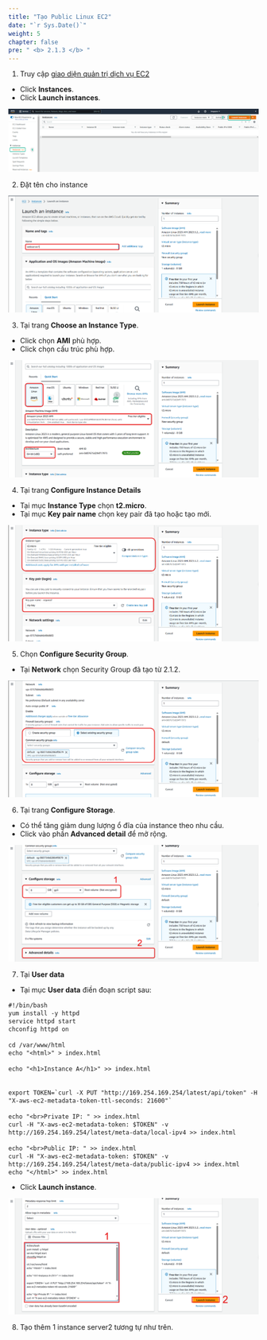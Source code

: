```yaml
---
title: "Tạo Public Linux EC2"
date: "`r Sys.Date()`"
weight: 5
chapter: false
pre: " <b> 2.1.3 </b> "
---
```


1. Truy cập [giao diện quản trị dịch vụ EC2](https://console.aws.amazon.com/ec2/v2/home)

- Click **Instances**.
- Click **Launch instances**.

![EC2](/images/2.prerequisite/027-createec2.png)

2. Đặt tên cho instance

![EC2](/images/2.prerequisite/028-createec.png)

3. Tại trang **Choose an Instance Type**.

- Click chọn **AMI** phù hợp.
- Click chọn cấu trúc phù hợp.

![EC2](/images/2.prerequisite/029-createec.png)

4. Tại trang **Configure Instance Details**

- Tại mục **Instance Type** chọn **t2.micro**.
- Tại mục **Key pair name** chọn key pair đã tạo hoặc tạo mới.

![EC2](/images/2.prerequisite/030-createec.png)

5. Chọn **Configure Security Group**.

- Tại **Network** chọn Security Group đã tạo từ 2.1.2.

![EC2](/images/2.prerequisite/031-createec.png)

6. Tại trang **Configure Storage**.

- Có thể tăng giảm dung lượng ổ đĩa của instance theo nhu cầu.
- Click vào phần **Advanced detail** để mở rộng.

![EC2](/images/2.prerequisite/032-createec.png)

7. Tại **User data**

- Tại mục **User data** điền đoạn script sau:

```
#!/bin/bash
yum install -y httpd
service httpd start
chconfig httpd on

cd /var/www/html
echo "<html>" > index.html

echo "<h1>Instance A</h1>" >> index.html


export TOKEN=`curl -X PUT "http://169.254.169.254/latest/api/token" -H "X-aws-ec2-metadata-token-ttl-seconds: 21600"`

echo "<br>Private IP: " >> index.html
curl -H "X-aws-ec2-metadata-token: $TOKEN" -v http://169.254.169.254/latest/meta-data/local-ipv4 >> index.html

echo "<br>Public IP: " >> index.html
curl -H "X-aws-ec2-metadata-token: $TOKEN" -v http://169.254.169.254/latest/meta-data/public-ipv4 >> index.html
echo "</html>" >> index.html
```

- Click **Launch instance**.

![EC2](/images/2.prerequisite/033-createec.png)

8. Tạo thêm 1 instance server2 tương tự như trên.
